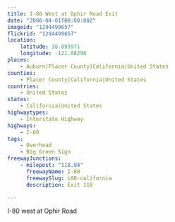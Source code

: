 ```yaml
---
title: I-80 West at Ophir Road Exit
date: "2006-04-01T00:00:00Z"
imageid: "1294499657"
flickrid: "1294499657"
location:
    latitude: 38.893971
    longitude: -121.08298
places:
    - Auburn|Placer County|California|United States
counties:
    - Placer County|California|United States
countries:
    - United States
states:
    - California|United States
highwaytypes:
    - Interstate Highway
highways:
    - I-80
tags:
    - Overhead
    - Big Green Sign
freewayJunctions:
    - milepost: "118.84"
      freewayName: I-80
      freewaySlug: i80-california
      description: Exit 118

---
```

I-80 west at Ophir Road